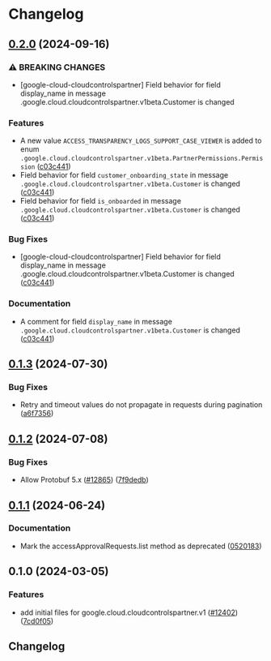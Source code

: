 # Changelog

## [0.2.0](https://github.com/googleapis/google-cloud-python/compare/google-cloud-cloudcontrolspartner-v0.1.3...google-cloud-cloudcontrolspartner-v0.2.0) (2024-09-16)


### ⚠ BREAKING CHANGES

* [google-cloud-cloudcontrolspartner] Field behavior for field display_name in message .google.cloud.cloudcontrolspartner.v1beta.Customer is changed

### Features

* A new value `ACCESS_TRANSPARENCY_LOGS_SUPPORT_CASE_VIEWER` is added to enum `.google.cloud.cloudcontrolspartner.v1beta.PartnerPermissions.Permission` ([c03c441](https://github.com/googleapis/google-cloud-python/commit/c03c4411287ee195fd5c99aff94d812381a908f3))
* Field behavior for field `customer_onboarding_state` in message `.google.cloud.cloudcontrolspartner.v1beta.Customer` is changed ([c03c441](https://github.com/googleapis/google-cloud-python/commit/c03c4411287ee195fd5c99aff94d812381a908f3))
* Field behavior for field `is_onboarded` in message `.google.cloud.cloudcontrolspartner.v1beta.Customer` is changed ([c03c441](https://github.com/googleapis/google-cloud-python/commit/c03c4411287ee195fd5c99aff94d812381a908f3))


### Bug Fixes

* [google-cloud-cloudcontrolspartner] Field behavior for field display_name in message .google.cloud.cloudcontrolspartner.v1beta.Customer is changed ([c03c441](https://github.com/googleapis/google-cloud-python/commit/c03c4411287ee195fd5c99aff94d812381a908f3))


### Documentation

* A comment for field `display_name` in message `.google.cloud.cloudcontrolspartner.v1beta.Customer` is changed ([c03c441](https://github.com/googleapis/google-cloud-python/commit/c03c4411287ee195fd5c99aff94d812381a908f3))

## [0.1.3](https://github.com/googleapis/google-cloud-python/compare/google-cloud-cloudcontrolspartner-v0.1.2...google-cloud-cloudcontrolspartner-v0.1.3) (2024-07-30)


### Bug Fixes

* Retry and timeout values do not propagate in requests during pagination ([a6f7356](https://github.com/googleapis/google-cloud-python/commit/a6f7356f1549721f9fab83d4dcfa226cec1965d0))

## [0.1.2](https://github.com/googleapis/google-cloud-python/compare/google-cloud-cloudcontrolspartner-v0.1.1...google-cloud-cloudcontrolspartner-v0.1.2) (2024-07-08)


### Bug Fixes

* Allow Protobuf 5.x ([#12865](https://github.com/googleapis/google-cloud-python/issues/12865)) ([7f9dedb](https://github.com/googleapis/google-cloud-python/commit/7f9dedb3abc7636cbcd97e21ac857844b885b599))

## [0.1.1](https://github.com/googleapis/google-cloud-python/compare/google-cloud-cloudcontrolspartner-v0.1.0...google-cloud-cloudcontrolspartner-v0.1.1) (2024-06-24)


### Documentation

* Mark the accessApprovalRequests.list method as deprecated ([0520183](https://github.com/googleapis/google-cloud-python/commit/052018375c98534aca234c479e28d0bf1bd03857))

## 0.1.0 (2024-03-05)


### Features

* add initial files for google.cloud.cloudcontrolspartner.v1 ([#12402](https://github.com/googleapis/google-cloud-python/issues/12402)) ([7cd0f05](https://github.com/googleapis/google-cloud-python/commit/7cd0f0541ededa589eb76a6d8a965849834734c9))

## Changelog
